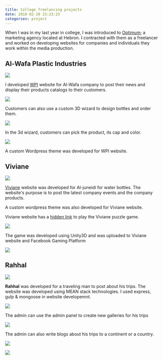 ```yaml
---
title: College freelancing projects
date: 2018-02-20 23:23:23
categories: project
---
```

When I was in my last year in college, I was introduced to [Optimum](https://www.paloptimum.ps/); a marketing agency located at Hebron. I contracted with them as a freelancer and worked on developing websites for companies and individuals they work within the media production. <!--more-->

## Al-Wafa Plastic Industries

![](https://cdn.jsdelivr.net/gh/abozanona/me.abozanona/images/projects/wpi/wpi-home.jpg)

I developed [WPI](https://wpi.ps/) website for Al-Wafa company to post their news and display their products catalogs to their customers.

![](https://cdn.jsdelivr.net/gh/abozanona/me.abozanona/images/projects/wpi/wpi-catalog.png)

Customers can also use a custom 3D wizard to design bottles and order them.

![](https://cdn.jsdelivr.net/gh/abozanona/me.abozanona/images/projects/wpi/wpi-wizard-1.jpg)

In the 3d wizard, customers can pick the product, its cap and color.

![](https://cdn.jsdelivr.net/gh/abozanona/me.abozanona/images/projects/wpi/wpi-wizard-2.jpg)

A custom Wordpress theme was developed for WPI website.

## Viviane

![](https://cdn.jsdelivr.net/gh/abozanona/me.abozanona/images/projects/viviane/viviane-home.jpg)

[Viviane](https://juneidi-ps.com/) website was developed for Al-juneidi for water bottles. The website's purpose is to post the latest company events and the company products.

A custom wordpress theme was also developed for Viviane website.

Viviane website has a [hidden link](https://juneidi-ps.com/game/) to play the Viviane puzzle game.

![](https://cdn.jsdelivr.net/gh/abozanona/me.abozanona/images/projects/viviane/viviane-game-1.jpg)

The game was developed using Unity3D and was uploaded to Viviane website and Facebook Gaming Platform

![](https://cdn.jsdelivr.net/gh/abozanona/me.abozanona/images/projects/viviane/viviane-game-2.jpg)

## Rahhal

![](https://cdn.jsdelivr.net/gh/abozanona/me.abozanona/images/projects/rahhal/rahhal-home.jpg)

**Rahhal** was developed for a traveling man to post about his trips. The website was developed using MEAN stack technologies. I used express, gulp & mongoose in website developemnt.

![](https://cdn.jsdelivr.net/gh/abozanona/me.abozanona/images/projects/rahhal/rahhal-visited-countries.png)

The admin can use the admin panel to create new galleries for his trips

![](https://cdn.jsdelivr.net/gh/abozanona/me.abozanona/images/projects/rahhal/rahhal-gallery.jpg)

The admin can also write blogs about his trips to a continent or a country.

![](https://cdn.jsdelivr.net/gh/abozanona/me.abozanona/images/projects/rahhal/rahhal-continent.jpg)

![](https://cdn.jsdelivr.net/gh/abozanona/me.abozanona/images/projects/rahhal/rahhal-blog.jpg)
